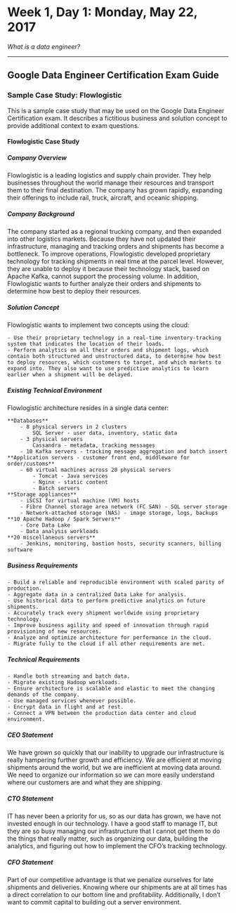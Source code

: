# Week 1, Day 1: Monday, May 22, 2017

*What is a data engineer?*

---

## Google Data Engineer Certification Exam Guide

### Sample Case Study: Flowlogistic

This is a sample case study that may be used on the Google Data Engineer Certification exam. It describes a fictitious business and solution concept to provide additional context to exam questions.


#### Flowlogistic Case Study

##### Company Overview

Flowlogistic is a leading logistics and supply chain provider. They help businesses throughout the world manage their resources and transport them to their final destination. The company has grown rapidly, expanding their offerings to include rail, truck, aircraft, and oceanic shipping.

##### Company Background

The company started as a regional trucking company, and then expanded into other logistics markets. Because they have not updated their infrastructure, managing and tracking orders and shipments has become a bottleneck. To improve operations, Flowlogistic developed proprietary technology for tracking shipments in real time at the parcel level. However, they are unable to deploy it because their technology stack, based on Apache Kafka, cannot support the processing volume. In addition, Flowlogistic wants to further analyze their orders and shipments to determine how best to deploy their resources.

##### Solution Concept

Flowlogistic wants to implement two concepts using the cloud:

    - Use their proprietary technology in a real-time inventory-tracking system that indicates the location of their loads.
    - Perform analytics on all their orders and shipment logs, which contain both structured and unstructured data, to determine how best to deploy resources, which customers to target, and which markets to expand into. They also want to use predictive analytics to learn earlier when a shipment will be delayed.

##### Existing Technical Environment

Flowlogistic architecture resides in a single data center:

    **Databases**
        - 8 physical servers in 2 clusters
            SQL Server - user data, inventory, static data
        - 3 physical servers
            Cassandra - metadata, tracking messages
        - 10 Kafka servers - tracking message aggregation and batch insert
    **Application servers - customer front end, middleware for order/customs**
        - 60 virtual machines across 20 physical servers
            - Tomcat - Java services
            - Nginx - static content
            - Batch servers
    **Storage appliances**
        - iSCSI for virtual machine (VM) hosts
        - Fibre Channel storage area network (FC SAN) - SQL server storage
        - Network-attached storage (NAS) - image storage, logs, backups
    **10 Apache Hadoop / Spark Servers**
        - Core Data Lake
        - Data analysis workloads
    **20 miscellaneous servers**
        - Jenkins, monitoring, bastion hosts, security scanners, billing software

##### Business Requirements

    - Build a reliable and reproducible environment with scaled parity of production.
    - Aggregate data in a centralized Data Lake for analysis.
    - Use historical data to perform predictive analytics on future shipments.
    - Accurately track every shipment worldwide using proprietary technology.
    - Improve business agility and speed of innovation through rapid provisioning of new resources.
    - Analyze and optimize architecture for performance in the cloud.
    - Migrate fully to the cloud if all other requirements are met.

##### Technical Requirements

    - Handle both streaming and batch data.
    - Migrate existing Hadoop workloads.
    - Ensure architecture is scalable and elastic to meet the changing demands of the company.
    - Use managed services whenever possible.
    - Encrypt data in flight and at rest.
    - Connect a VPN between the production data center and cloud environment.

##### CEO Statement

We have grown so quickly that our inability to upgrade our infrastructure is really hampering further growth and efficiency. We are efficient at moving shipments around the world, but we are inefficient at moving data around. We need to organize our information so we can more easily understand where our customers are and what they are shipping.

##### CTO Statement

IT has never been a priority for us, so as our data has grown, we have not invested enough in our technology. I have a good staff to manage IT, but they are so busy managing our infrastructure that I cannot get them to do the things that really matter, such as organizing our data, building the analytics, and figuring out how to implement the CFO’s tracking technology.

##### CFO Statement

Part of our competitive advantage is that we penalize ourselves for late shipments and deliveries. Knowing where our shipments are at all times has a direct correlation to our bottom line and profitability. Additionally, I don’t want to commit capital to building out a server environment. 


